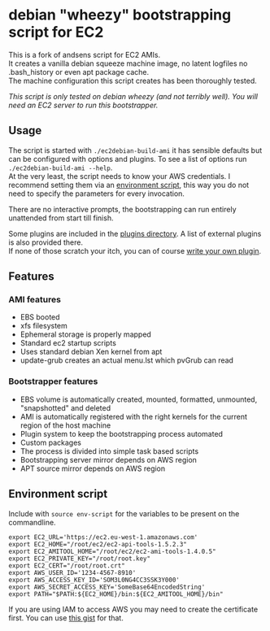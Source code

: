 # debian "wheezy" bootstrapping script for EC2 #

This is a fork of andsens script for EC2 AMIs.  
It creates a vanilla debian squeeze machine image, no latent logfiles no .bash_history or even apt package cache.  
The machine configuration this script creates has been thoroughly tested.

*This script is only tested on debian wheezy (and not terribly well).*
*You will need an EC2 server to run this bootstrapper.*

## Usage ##

The script is started with ``./ec2debian-build-ami`` it has sensible defaults but can be configured with options and plugins. To see a list of options run ``./ec2debian-build-ami --help``.  
At the very least, the script needs to know your AWS credentials.
I recommend setting them via an [environment script](#environment-script), this way you do not need to specify the parameters for every invocation.

There are no interactive prompts, the bootstrapping can run entirely unattended from start till finish.

Some plugins are included in the [plugins directory](https://github.com/sigil66/ec2debian-build-ami/tree/master/plugins).
A list of external plugins is also provided there.  
If none of those scratch your itch, you can of course [write your own plugin](https://github.com/sigil66/ec2debian-build-ami/blob/master/plugins/HOWTO.md).

## Features ##

### AMI features ###

* EBS booted
* xfs filesystem
* Ephemeral storage is properly mapped
* Standard ec2 startup scripts
* Uses standard debian Xen kernel from apt
* update-grub creates an actual menu.lst which pvGrub can read

### Bootstrapper features ###

* EBS volume is automatically created, mounted, formatted, unmounted, "snapshotted" and deleted
* AMI is automatically registered with the right kernels for the current region of the host machine
* Plugin system to keep the bootstrapping process automated
* Custom packages
* The process is divided into simple task based scripts
* Bootstrapping server mirror depends on AWS region
* APT source mirror depends on AWS region

## Environment script ##
Include with `source env-script` for the variables to be present on the commandline.
```
export EC2_URL='https://ec2.eu-west-1.amazonaws.com'
export EC2_HOME="/root/ec2/ec2-api-tools-1.5.2.3"
export EC2_AMITOOL_HOME="/root/ec2/ec2-ami-tools-1.4.0.5"
export EC2_PRIVATE_KEY="/root/root.key"
export EC2_CERT="/root/root.crt"
export AWS_USER_ID='1234-4567-8910'
export AWS_ACCESS_KEY_ID='SOM3L0NG4CC3SSK3Y000'
export AWS_SECRET_ACCESS_KEY='SomeBase64EncodedString'
export PATH="$PATH:${EC2_HOME}/bin:${EC2_AMITOOL_HOME}/bin"
```
If you are using IAM to access AWS you may need to create the certificate first. You can use [this gist](https://gist.github.com/2629062) for that.
